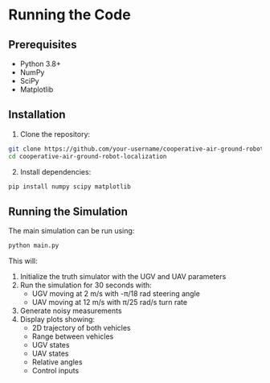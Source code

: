 # Running the Code

## Prerequisites
- Python 3.8+
- NumPy
- SciPy
- Matplotlib

## Installation
1. Clone the repository:
```bash
git clone https://github.com/your-username/cooperative-air-ground-robot-localization.git
cd cooperative-air-ground-robot-localization
```

2. Install dependencies:
```bash
pip install numpy scipy matplotlib
```

## Running the Simulation
The main simulation can be run using:
```bash
python main.py
```

This will:
1. Initialize the truth simulator with the UGV and UAV parameters
2. Run the simulation for 30 seconds with:
   - UGV moving at 2 m/s with -π/18 rad steering angle
   - UAV moving at 12 m/s with π/25 rad/s turn rate
3. Generate noisy measurements
4. Display plots showing:
   - 2D trajectory of both vehicles
   - Range between vehicles
   - UGV states
   - UAV states
   - Relative angles
   - Control inputs
